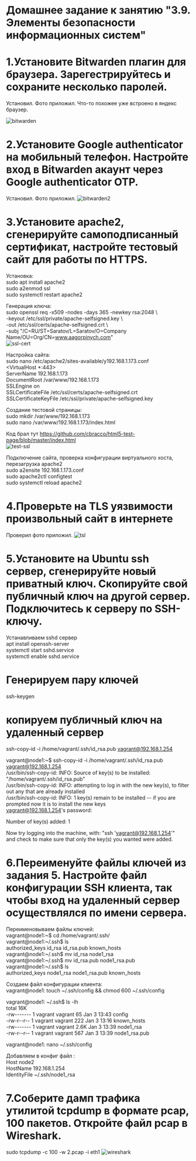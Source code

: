 # Домашнее задание к занятию "3.9. Элементы безопасности информационных систем"  


# 1.Установите Bitwarden плагин для браузера. Зарегестрируйтесь и сохраните несколько паролей.  

Установил. Фото приложил. Что-то похожее уже встроено в  яндекс браузер.  

![bitwarden](https://user-images.githubusercontent.com/72273619/147948408-d662adc3-fb9b-406a-b6d1-f522d1917e28.JPG)

# 2.Установите Google authenticator на мобильный телефон. Настройте вход в Bitwarden акаунт через Google authenticator OTP.  

Установил. Фото приложил.
![bitwarden2](https://user-images.githubusercontent.com/72273619/147948423-323fbd1f-8cef-4bc3-85c3-57ce4fa918d3.JPG)


# 3.Установите apache2, сгенерируйте самоподписанный сертификат, настройте тестовый сайт для работы по HTTPS.  

Установка:  
sudo apt install apache2  
sudo a2enmod ssl  
sudo systemctl restart apache2  

Генерация ключа:  
sudo openssl req -x509 -nodes -days 365 -newkey rsa:2048 \  
-keyout /etc/ssl/private/apache-selfsigned.key \   
-out /etc/ssl/certs/apache-selfsigned.crt \  
-subj "/C=RU/ST=Saratov/L=Saratov/O=Company Name/OU=Org/CN=www.aagorpinych.com"  
![ssl-cert](https://user-images.githubusercontent.com/72273619/147948617-78cc55ca-b05a-4b5e-a162-dbf5ed460ad9.JPG)

Настройка сайта:  
sudo nano /etc/apache2/sites-available/y192.168.1.173.conf  
<VirtualHost *:443>  
ServerName 192.168.1.173     
DocumentRoot /var/www/192.168.1.173  
SSLEngine on     
SSLCertificateFile /etc/ssl/certs/apache-selfsigned.crt     
SSLCertificateKeyFile /etc/ssl/private/apache-selfsigned.key  
</VirtualHost>  

Создание тестовой страницы:  
sudo mkdir /var/www/192.168.1.173  
sudo nano /var/www/192.168.1.173/index.html  

Код брал тут https://github.com/cbracco/html5-test-page/blob/master/index.html  
![test-ssl](https://user-images.githubusercontent.com/72273619/147948500-5a0bad70-dafb-4e9e-9382-72debd2c6d78.JPG)

Подключение сайта, проверка конфигурации виртуального хоста, перезагрузка apache2  
sudo a2ensite 192.168.1.173.conf  
sudo apache2ctl configtest  
sudo systemctl reload apache2  

# 4.Проверьте на TLS уязвимости произвольный сайт в интернете   

Проверил фото приложил. 
![tsl](https://user-images.githubusercontent.com/72273619/147949141-ff3e502a-7aee-47ce-8638-6d821448b3fa.JPG)


# 5.Установите на Ubuntu ssh сервер, сгенерируйте новый приватный ключ. Скопируйте свой публичный ключ на другой сервер. Подключитесь к серверу по SSH-ключу.  
Устанавливаем  sshd сервер  
apt install openssh-server  
systemctl start sshd.service  
systemctl enable sshd.service  

# Генерируем пару ключей  
ssh-keygen  
 
# копируем публичный ключ на удаленный сервер  
ssh-copy-id -i /home/vagrant/.ssh/id_rsa.pub vagrant@192.168.1.254  

vagrant@node1:~$ ssh-copy-id -i /home/vagrant/.ssh/id_rsa.pub vagrant@192.168.1.254  
/usr/bin/ssh-copy-id: INFO: Source of key(s) to be installed: "/home/vagrant/.ssh/id_rsa.pub"  
/usr/bin/ssh-copy-id: INFO: attempting to log in with the new key(s), to filter out any that are already installed  
/usr/bin/ssh-copy-id: INFO: 1 key(s) remain to be installed -- if you are prompted now it is to install the new keys  
vagrant@192.168.1.254's password:  

Number of key(s) added: 1  

Now try logging into the machine, with:   "ssh 'vagrant@192.168.1.254'"  
and check to make sure that only the key(s) you wanted were added.  

# 6.Переименуйте файлы ключей из задания 5. Настройте файл конфигурации SSH клиента, так чтобы вход на удаленный сервер осуществлялся по имени сервера.

Переименовываем файлы ключей:  
vagrant@node1:~$ cd /home/vagrant/.ssh/    
vagrant@node1:~/.ssh$ ls  
authorized_keys  id_rsa  id_rsa.pub  known_hosts  
vagrant@node1:~/.ssh$ mv id_rsa node1_rsa  
vagrant@node1:~/.ssh$ mv id_rsa.pub node1_rsa.pub  
vagrant@node1:~/.ssh$ ls  
authorized_keys  node1_rsa  node1_rsa.pub  known_hosts  

Создаем файл конфигурации клиента:   
vagrant@node1: touch ~/.ssh/config && chmod 600 ~/.ssh/config   

vagrant@node1: ~/.ssh$ ls -lh  
total 16K  
-rw------- 1 vagrant vagrant   65 Jan  3 13:43 config  
-rw-r--r-- 1 vagrant vagrant  222 Jan  3 13:16 known_hosts  
-rw------- 1 vagrant vagrant 2.6K Jan  3 13:39 node1_rsa  
-rw-r--r-- 1 vagrant vagrant  567 Jan  3 13:39 node1_rsa.pub  

vagrant@node1: nano ~/.ssh/config 

Добавляем в конфиг файл :  
Host node2  
HostName 192.168.1.254  
IdentityFile ~/.ssh/node1_rsa  

# 7.Соберите дамп трафика утилитой tcpdump в формате pcap, 100 пакетов. Откройте файл pcap в Wireshark.

 sudo tcpdump -c 100 -w 2.pcap -i eth1
 ![wireshark](https://user-images.githubusercontent.com/72273619/147949502-92a1de47-496e-4cbd-8052-ab196991580b.JPG)

 
